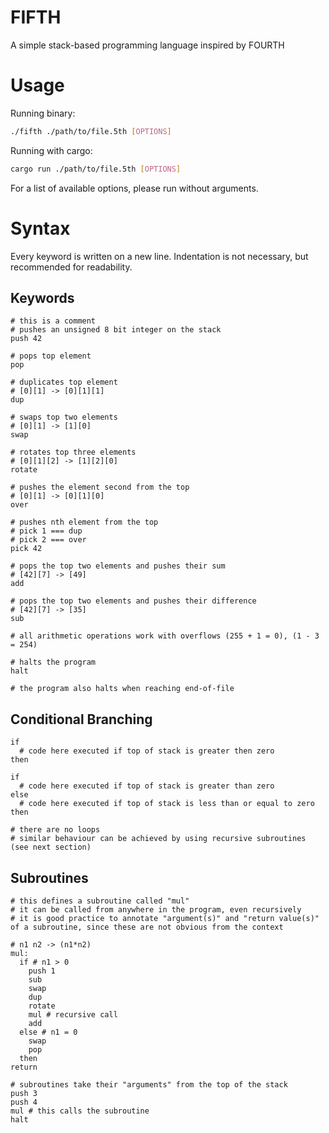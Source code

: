 # FIFTH
A simple stack-based programming language inspired by FOURTH

# Usage
Running binary:
```bash
./fifth ./path/to/file.5th [OPTIONS]
```
Running with cargo:
```bash
cargo run ./path/to/file.5th [OPTIONS]
```
For a list of available options, please run without arguments.

# Syntax
Every keyword is written on a new line.
Indentation is not necessary, but recommended for readability.
## Keywords
```
# this is a comment
# pushes an unsigned 8 bit integer on the stack
push 42

# pops top element
pop

# duplicates top element
# [0][1] -> [0][1][1]
dup

# swaps top two elements
# [0][1] -> [1][0]
swap

# rotates top three elements
# [0][1][2] -> [1][2][0]
rotate

# pushes the element second from the top
# [0][1] -> [0][1][0]
over

# pushes nth element from the top
# pick 1 === dup
# pick 2 === over
pick 42

# pops the top two elements and pushes their sum
# [42][7] -> [49]
add

# pops the top two elements and pushes their difference
# [42][7] -> [35]
sub

# all arithmetic operations work with overflows (255 + 1 = 0), (1 - 3 = 254)

# halts the program
halt

# the program also halts when reaching end-of-file
```

## Conditional Branching
```
if
  # code here executed if top of stack is greater then zero
then

if
  # code here executed if top of stack is greater than zero
else
  # code here executed if top of stack is less than or equal to zero
then

# there are no loops
# similar behaviour can be achieved by using recursive subroutines (see next section)
```

## Subroutines
```
# this defines a subroutine called "mul"
# it can be called from anywhere in the program, even recursively
# it is good practice to annotate "argument(s)" and "return value(s)" of a subroutine, since these are not obvious from the context

# n1 n2 -> (n1*n2)
mul:
  if # n1 > 0
    push 1
    sub
    swap
    dup
    rotate
    mul # recursive call
    add
  else # n1 = 0
    swap
    pop
  then
return

# subroutines take their "arguments" from the top of the stack
push 3
push 4
mul # this calls the subroutine
halt
```
